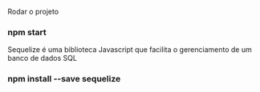 Rodar o projeto 
### npm start

Sequelize é uma biblioteca Javascript que facilita o gerenciamento de um banco de dados SQL
### npm install --save sequelize